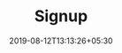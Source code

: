 ---
title: "Signup"
date: 2019-08-12T13:13:26+05:30
type: "credit-report"
layout: "signin-email"

loggedin: false
---